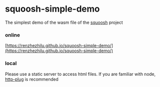 # squoosh-simple-demo
The simplest demo of the wasm file of the [squoosh](https://github.com/GoogleChromeLabs/squoosh) project

### online
[https://renzhezhilu.github.io/squoosh-simple-demo/](https://renzhezhilu.github.io/squoosh-simple-demo/)
### local
Please use a static server to access html files. If you are familiar with node, [http-plug](https://github.com/renzhezhilu/http-plug) is recommended
